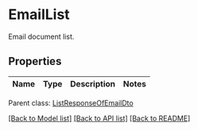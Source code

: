 # EmailList

Email document list.

## Properties
Name | Type | Description | Notes
---- | ---- | ----------- | -----

 Parent class: [ListResponseOfEmailDto](ListResponseOfEmailDto.md)



[[Back to Model list]](README.md#documentation-for-models) [[Back to API list]](README.md#documentation-for-api-endpoints) [[Back to README]](README.md)

